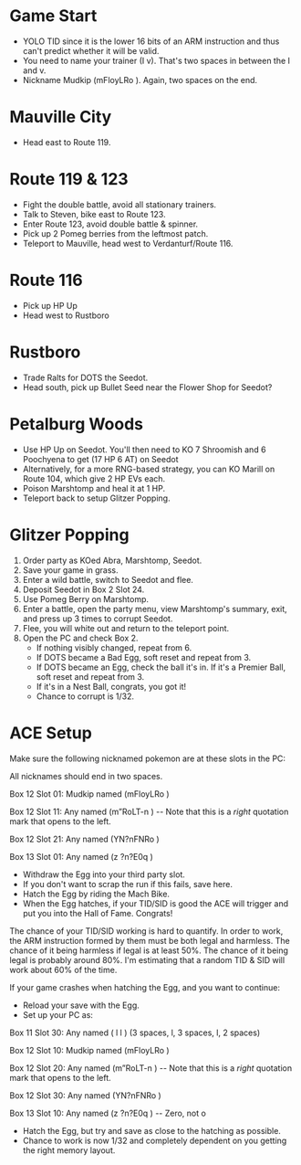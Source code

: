 # Game Start
- YOLO TID since it is the lower 16 bits of an ARM instruction and thus can't predict whether it will be valid.
- You need to name your trainer (I  v). That's two spaces in between the I and v.
- Nickname Mudkip (mFloyLRo  ). Again, two spaces on the end.

# Mauville City
- Head east to Route 119.

# Route 119 & 123
- Fight the double battle, avoid all stationary trainers.
- Talk to Steven, bike east to Route 123.
- Enter Route 123, avoid double battle & spinner.
- Pick up 2 Pomeg berries from the leftmost patch.
- Teleport to Mauville, head west to Verdanturf/Route 116.

# Route 116
- Pick up HP Up
- Head west to Rustboro

# Rustboro
- Trade Ralts for DOTS the Seedot.
- Head south, pick up Bullet Seed near the Flower Shop for Seedot?

# Petalburg Woods
- Use HP Up on Seedot. You'll then need to KO 7 Shroomish and 6 Poochyena to get (17 HP 6 AT) on Seedot
- Alternatively, for a more RNG-based strategy, you can KO Marill on Route 104, which give 2 HP EVs each.
- Poison Marshtomp and heal it at 1 HP.
- Teleport back to setup Glitzer Popping.

# Glitzer Popping
1. Order party as KOed Abra, Marshtomp, Seedot.
2. Save your game in grass.
3. Enter a wild battle, switch to Seedot and flee.
4. Deposit Seedot in Box 2 Slot 24.
5. Use Pomeg Berry on Marshtomp.
6. Enter a battle, open the party menu, view Marshtomp's summary, exit, and press up 3 times to corrupt Seedot.
7. Flee, you will white out and return to the teleport point.
8. Open the PC and check Box 2.
   - If nothing visibly changed, repeat from 6.
   - If DOTS became a Bad Egg, soft reset and repeat from 3.
   - If DOTS became an Egg, check the ball it's in. If it's a Premier Ball, soft reset and repeat from 3.
   - If it's in a Nest Ball, congrats, you got it!
   - Chance to corrupt is 1/32.

# ACE Setup
Make sure the following nicknamed pokemon are at these slots in the PC:

All nicknames should end in two spaces.

Box 12 Slot 01: Mudkip named (mFloyLRo  )

Box 12 Slot 11: Any named (m”RoLT-n  ) -- Note that this is a *right* quotation mark that opens to the left.

Box 12 Slot 21: Any named (YN?nFNRo  )

Box 13 Slot 01: Any named (z ?n?E0q  )

- Withdraw the Egg into your third party slot.
- If you don't want to scrap the run if this fails, save here.
- Hatch the Egg by riding the Mach Bike.
- When the Egg hatches, if your TID/SID is good the ACE will trigger and put you into the Hall of Fame. Congrats!

The chance of your TID/SID working is hard to quantify. In order to work, the ARM instruction formed by them must be
both legal and harmless. The chance of it being harmless if legal is at least 50%. The chance of it being legal is
probably around 80%. I'm estimating that a random TID & SID will work about 60% of the time.

If your game crashes when hatching the Egg, and you want to continue:
- Reload your save with the Egg.
- Set up your PC as:

Box 11 Slot 30: Any named (   l   l  ) (3 spaces, l, 3 spaces, l, 2 spaces)

Box 12 Slot 10: Mudkip named (mFloyLRo  )

Box 12 Slot 20: Any named (m”RoLT-n  ) -- Note that this is a *right* quotation mark that opens to the left.

Box 12 Slot 30: Any named (YN?nFNRo  )

Box 13 Slot 10: Any named (z ?n?E0q  ) -- Zero, not o

- Hatch the Egg, but try and save as close to the hatching as possible.
- Chance to work is now 1/32 and completely dependent on you getting the right memory layout.
